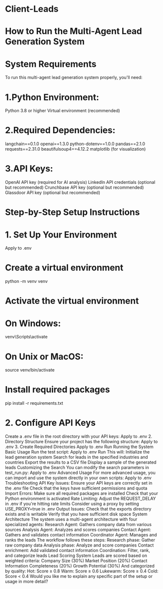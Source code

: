 # Client-Leads

# How to Run the Multi-Agent Lead Generation System

# System Requirements
To run this multi-agent lead generation system properly, you'll need:

# 1.Python Environment:
Python 3.8 or higher
Virtual environment (recommended)
# 2.Required Dependencies:
langchain==0.1.0
openai==1.3.0
python-dotenv==1.0.0
pandas==2.1.0
requests==2.31.0
beautifulsoup4==4.12.2
matplotlib (for visualization)
# 3.API Keys:
OpenAI API key (required for AI analysis)
LinkedIn API credentials (optional but recommended)
Crunchbase API key (optional but recommended)
Glassdoor API key (optional but recommended)

# Step-by-Step Setup Instructions
# 1. Set Up Your Environment
Apply to .env
# Create a virtual environment
python -m venv venv

# Activate the virtual environment
# On Windows:
venv\Scripts\activate
# On Unix or MacOS:
source venv/bin/activate
# Install required packages
pip install -r requirements.txt

# 2. Configure API Keys
Create a .env file in the root directory with your API keys:
Apply to .env
2. Directory Structure
Ensure your project has the following structure:
Apply to .env
3. Create Required Directories
Apply to .env
Run
Running the System
Basic Usage
Run the test script:
Apply to .env
Run
This will:
Initialize the lead generation system
Search for leads in the specified industries and countries
Export the results to a CSV file
Display a sample of the generated leads
Customizing the Search
You can modify the search parameters in test_run.py:
Apply to .env
Advanced Usage
For more advanced usage, you can import and use the system directly in your own scripts:
Apply to .env
Troubleshooting
API Key Issues:
Ensure your API keys are correctly set in the .env file
Check that the keys have sufficient permissions and quota
Import Errors:
Make sure all required packages are installed
Check that your Python environment is activated
Rate Limiting:
Adjust the REQUEST_DELAY in .env if you're hitting rate limits
Consider using a proxy by setting USE_PROXY=true in .env
Output Issues:
Check that the exports directory exists and is writable
Verify that you have sufficient disk space
System Architecture
The system uses a multi-agent architecture with four specialized agents:
Research Agent: Gathers company data from various sources
Analysis Agent: Analyzes and scores companies
Contact Agent: Gathers and validates contact information
Coordinator Agent: Manages and ranks the leads
The workflow follows these steps:
Research phase: Gather raw company data
Analysis phase: Analyze and score companies
Contact enrichment: Add validated contact information
Coordination: Filter, rank, and categorize leads
Lead Scoring System
Leads are scored based on weighted criteria:
Company Size (30%)
Market Position (20%)
Contact Information Completeness (20%)
Growth Potential (30%)
And categorized by quality:
Hot: Score ≥ 0.8
Warm: Score ≥ 0.6
Lukewarm: Score ≥ 0.4
Cold: Score < 0.4
Would you like me to explain any specific part of the setup or usage in more detail?
